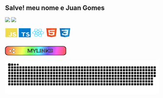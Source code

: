 ## Salve! meu nome e Juan Gomes
 <div>
  <a href="https://github.com/juangomes376"></a>
  <img height="160em" src="https://github-readme-stats.vercel.app/api?username=juangomes376&show_icons=true&theme=dark&include_all_commits=true&count_private=true"/>
  <img height="160em" src="https://github-readme-stats.vercel.app/api/top-langs/?username=juangomes376&layout=compact&langs_count=7&theme=dark"/>
</div>
<div style="display: inline_block"><br>
  <img align="center" alt="Rafa-Js" height="30" width="40" src="https://raw.githubusercontent.com/devicons/devicon/master/icons/javascript/javascript-plain.svg">
  <img align="center" alt="Rafa-Ts" height="30" width="40" src="https://raw.githubusercontent.com/devicons/devicon/master/icons/typescript/typescript-plain.svg">
  <img align="center" alt="Rafa-React" height="30" width="40" src="https://raw.githubusercontent.com/devicons/devicon/master/icons/react/react-original.svg">
  <img align="center" alt="Rafa-HTML" height="30" width="40" src="https://raw.githubusercontent.com/devicons/devicon/master/icons/html5/html5-original.svg">
  <img align="center" alt="Rafa-CSS" height="30" width="40" src="https://raw.githubusercontent.com/devicons/devicon/master/icons/css3/css3-original.svg">
  
  
  
</div>
  
  ##

  <div  style="display:flex;" width="100%" >
    <a  display="flex" margin="auto" width="100%" width="100%" href=""  >
      <img  style="margin=auto" height="30" width="200" src="link.svg" >
    </a>
  </div>
 
<div > 
  
  ![Snake animation](https://github.com/juangomes376/juangomes376/blob/output/github-contribution-grid-snake.svg)
 
</div>

